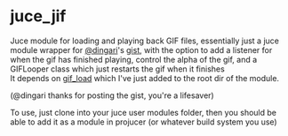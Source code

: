 # juce_jif

Juce module for loading and playing back GIF files, essentially just a juce module wrapper for [@dingari](https://github.com/dingari)'s [gist](https://gist.github.com/dingari/ba54e0208c9eb6919811784cc7264e33), with the option to add a listener for when the gif has finished playing, control the alpha of the gif, and a GIFLooper class which just restarts the gif when it finishes<br> 
It depends on [gif_load](https://github.com/hidefromkgb/gif_load) which I've just added to the root dir of the module.

(@dingari thanks for posting the gist, you're a lifesaver)

To use, just clone into your juce user modules folder, then you should be able to add it as a module in projucer (or whatever build system you use)
